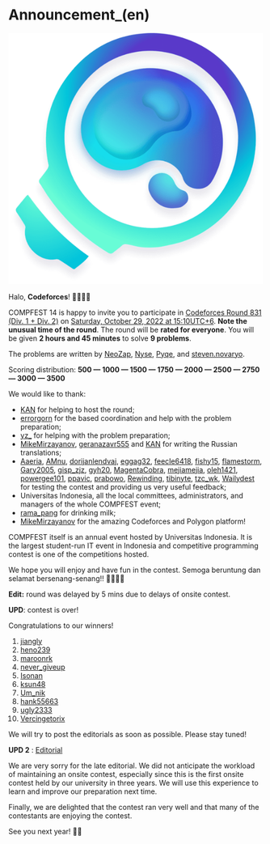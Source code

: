 # Announcement_(en)

![logo](images/035ff83d655937b478f5fe9f351f79ac0781f6d2.png)

Halo, **Codeforces**! 🥰🥰🥰🥰

COMPFEST 14 is happy to invite you to participate in [Codeforces Round 831 (Div. 1 + Div. 2)](https://codeforces.com/contest/1740) on [Saturday, October 29, 2022 at 15:10UTC+6](https://codeforces.com/https://www.timeanddate.com/worldclock/fixedtime.html?day=29&month=10&year=2022&hour=12&min=10&sec=0&p1=166). **Note the unusual time of the round**. The round will be **rated for everyone**. You will be given **2 hours and 45 minutes** to solve **9 problems**.

The problems are written by [NeoZap](https://codeforces.com/profile/NeoZap "Эксперт NeoZap"), [Nyse](https://codeforces.com/profile/Nyse "Эксперт Nyse"), [Pyqe](https://codeforces.com/profile/Pyqe "Международный гроссмейстер Pyqe"), and [steven.novaryo](https://codeforces.com/profile/steven.novaryo "Мастер steven.novaryo").

Scoring distribution: **500 — 1000 — 1500 — 1750 — 2000 — 2500 — 2750 — 3000 — 3500**

We would like to thank:

 * [KAN](https://codeforces.com/profile/KAN "Легендарный гроссмейстер KAN") for helping to host the round;
* [errorgorn](https://codeforces.com/profile/errorgorn "Международный гроссмейстер errorgorn") for the based coordination and help with the problem preparation;
* [yz_](https://codeforces.com/profile/yz_ "Мастер yz_") for helping with the problem preparation;
* [MikeMirzayanov](https://codeforces.com/profile/MikeMirzayanov "Штаб, MikeMirzayanov"), [geranazavr555](https://codeforces.com/profile/geranazavr555 "Штаб, geranazavr555") and [KAN](https://codeforces.com/profile/KAN "Легендарный гроссмейстер KAN") for writing the Russian translations;
* [Aaeria](https://codeforces.com/profile/Aaeria "Мастер Aaeria"), [AMnu](https://codeforces.com/profile/AMnu "Эксперт AMnu"), [dorijanlendvaj](https://codeforces.com/profile/dorijanlendvaj "Международный гроссмейстер dorijanlendvaj"), [eggag32](https://codeforces.com/profile/eggag32 "Кандидат в мастера eggag32"), [feecIe6418](https://codeforces.com/profile/feecIe6418 "Международный гроссмейстер feecIe6418"), [fishy15](https://codeforces.com/profile/fishy15 "Мастер fishy15"), [flamestorm](https://codeforces.com/profile/flamestorm "Эксперт flamestorm"), [Gary2005](https://codeforces.com/profile/Gary2005 "Международный гроссмейстер Gary2005"), [gisp_zjz](https://codeforces.com/profile/gisp_zjz "Легендарный гроссмейстер gisp_zjz"), [gyh20](https://codeforces.com/profile/gyh20 "Международный гроссмейстер gyh20"), [MagentaCobra](https://codeforces.com/profile/MagentaCobra "Мастер MagentaCobra"), [mejiamejia](https://codeforces.com/profile/mejiamejia "Эксперт mejiamejia"), [oleh1421](https://codeforces.com/profile/oleh1421 "Международный гроссмейстер oleh1421"), [powergee101](https://codeforces.com/profile/powergee101 "Кандидат в мастера powergee101"), [ppavic](https://codeforces.com/profile/ppavic "Гроссмейстер ppavic"), [prabowo](https://codeforces.com/profile/prabowo "Гроссмейстер prabowo"), [Rewinding](https://codeforces.com/profile/Rewinding "Легендарный гроссмейстер Rewinding"), [tibinyte](https://codeforces.com/profile/tibinyte "Ученик tibinyte"), [tzc_wk](https://codeforces.com/profile/tzc_wk "Международный гроссмейстер tzc_wk"), [Wailydest](https://codeforces.com/profile/Wailydest "Международный гроссмейстер Wailydest") for testing the contest and providing us very useful feedback;
* Universitas Indonesia, all the local committees, administrators, and managers of the whole COMPFEST event;
* [rama_pang](https://codeforces.com/profile/rama_pang "Гроссмейстер rama_pang") for drinking milk;
* [MikeMirzayanov](https://codeforces.com/profile/MikeMirzayanov "Штаб, MikeMirzayanov") for the amazing Codeforces and Polygon platform!

COMPFEST itself is an annual event hosted by Universitas Indonesia. It is the largest student-run IT event in Indonesia and competitive programming contest is one of the competitions hosted.

We hope you will enjoy and have fun in the contest. Semoga beruntung dan selamat bersenang-senang!! 💪💪🔥🔥

**Edit:** round was delayed by 5 mins due to delays of onsite contest.

**UPD**: contest is over!

Congratulations to our winners!

 1. [jiangly](https://codeforces.com/profile/jiangly "Легендарный гроссмейстер jiangly")
2. [heno239](https://codeforces.com/profile/heno239 "Легендарный гроссмейстер heno239")
3. [maroonrk](https://codeforces.com/profile/maroonrk "Легендарный гроссмейстер maroonrk")
4. [never_giveup](https://codeforces.com/profile/never_giveup "Международный гроссмейстер never_giveup")
5. [Isonan](https://codeforces.com/profile/Isonan "Легендарный гроссмейстер Isonan")
6. [ksun48](https://codeforces.com/profile/ksun48 "Легендарный гроссмейстер ksun48")
7. [Um_nik](https://codeforces.com/profile/Um_nik "Легендарный гроссмейстер Um_nik")
8. [hank55663](https://codeforces.com/profile/hank55663 "Международный гроссмейстер hank55663")
9. [ugly2333](https://codeforces.com/profile/ugly2333 "Международный гроссмейстер ugly2333")
10. [Vercingetorix](https://codeforces.com/profile/Vercingetorix "Легендарный гроссмейстер Vercingetorix")

We will try to post the editorials as soon as possible. Please stay tuned!

**UPD 2** : [Editorial](Tutorial_(en).md)

We are very sorry for the late editorial. We did not anticipate the workload of maintaining an onsite contest, especially since this is the first onsite contest held by our university in three years. We will use this experience to learn and improve our preparation next time. 

Finally, we are delighted that the contest ran very well and that many of the contestants are enjoying the contest.

See you next year! 🥰🥰

